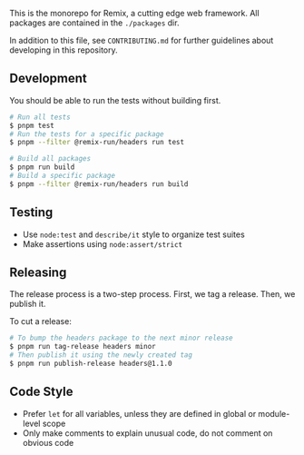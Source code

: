 This is the monorepo for Remix, a cutting edge web framework. All packages are contained in the `./packages` dir.

In addition to this file, see `CONTRIBUTING.md` for further guidelines about developing in this repository.

## Development

You should be able to run the tests without building first.

```sh
# Run all tests
$ pnpm test
# Run the tests for a specific package
$ pnpm --filter @remix-run/headers run test

# Build all packages
$ pnpm run build
# Build a specific package
$ pnpm --filter @remix-run/headers run build
```

## Testing

- Use `node:test` and `describe/it` style to organize test suites
- Make assertions using `node:assert/strict`

## Releasing

The release process is a two-step process. First, we tag a release. Then, we publish it.

To cut a release:

```sh
# To bump the headers package to the next minor release
$ pnpm run tag-release headers minor
# Then publish it using the newly created tag
$ pnpm run publish-release headers@1.1.0
```

## Code Style

- Prefer `let` for all variables, unless they are defined in global or module-level scope
- Only make comments to explain unusual code, do not comment on obvious code
